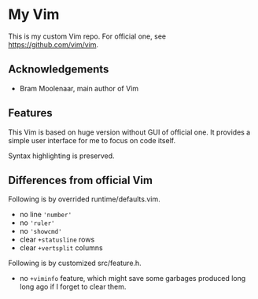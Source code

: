 # My Vim

This is my custom Vim repo. For official one, see https://github.com/vim/vim.


## Acknowledgements

- Bram Moolenaar, main author of Vim


## Features

This Vim is based on huge version without GUI of official one.
It provides a simple user interface for me to focus on code itself.

Syntax highlighting is preserved.


## Differences from official Vim

Following is by overrided runtime/defaults.vim.

- no line `'number'`
- no `'ruler'`
- no `'showcmd'`
- clear `+statusline` rows
- clear `+vertsplit` columns

Following is by customized src/feature.h.

- no `+viminfo` feature, which might save some garbages produced long long ago if I forget to clear them.
